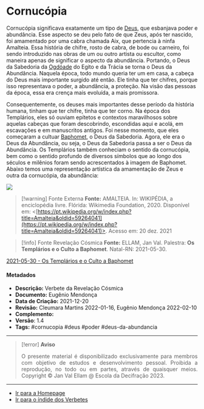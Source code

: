 # Cornucópia

Cornucópia significava exatamente um tipo de [Deus](Deus.md), que esbanjava poder e abundância. Esse aspecto se deu pelo fato de que Zeus, após ter nascido, foi amamentado por uma cabra chamada Aix, que pertencia à ninfa Amalteia. Essa história de chifre, rosto de cabra, de bode ou carneiro, foi sendo introduzido nas obras de um ou outro artista ou escultor, como maneira apenas de significar o aspecto da abundância. Portando, o Deus da Sabedoria da [Ogdóade](Ogdóade.md) do Egito e da Trácia se torna o Deus da Abundância. Naquela época, todo mundo queria ter um em casa, a cabeça do Deus mais importante surgido até então. Ele tinha que ter chifres, porque isso representava o poder, a abundância, a proteção. Na visão das pessoas da época, essa era crença mais evoluída, a mais promissora.

Consequentemente, os deuses mais importantes desse período da história humana, tinham que ter chifre, tinha que ter corno. Na época dos Templários, eles só ouviam epítetos e contextos maravilhosos sobre aquelas cabeças que foram descobrindo, escondidas aqui e acolá, em escavações e em manuscritos antigos. Foi nesse momento, que eles começaram a cultuar [Baphomet](Baphomet.md), o Deus da Sabedoria. Agora, ele era o Deus da Abundância, ou seja, o Deus da Sabedoria passa a ser o Deus da Abundância. Os Templários também conheciam o sentido da cornucópia, bem como o sentido profundo de diversos símbolos que ao longo dos séculos e milênios foram sendo acrescentados à imagem de Baphomet. Abaixo temos uma representação artística da amamentação de Zeus e outra da cornucópia, da abundância:

![](2021-05-30-ficha-11.jpg)

> [!warning] Fonte Externa
> **Fonte:** AMALTEIA. In: WIKIPÉDIA, a enciclopédia livre. Flórida: Wikimedia Foundation, 2020. Disponível em: <[https://pt.wikipedia.org/w/index.php?title=Amalteia&oldid=59264041](https://pt.wikipedia.org/w/index.php?title=Amalteia&oldid=59264041)>. Acesso em: 20 dez. 2021

> [!info] Fonte Revelação Cósmica
> **Fonte:** ELLAM, Jan Val. Palestra: **Os Templários e o Culto a Baphomet**. Natal-RN: 2021-05-30.

[2021-05-30 - Os Templários e o Culto a Baphomet](2021-05-30%20-%20Os%20Templários%20e%20o%20Culto%20a%20Baphomet.md)

#### Metadados

-   **Descrição:** Verbete da Revelação Cósmica
-   **Documento:** Eugênio Mendonça
-   **Data de Criação:** 2021-12-20
-   **Revisão:** Cleumara Martins 2022-01-16, Eugênio Mendonça 2022-02-10
-   **Complemento:**
-   **Versão**: 1.4
-   **Tags:** #cornucopia #deus #poder #deus-da-abundancia 

---
> [!error] **Aviso**
> <p align="justify">O presente material é disponibilizado exclusivamente para membros com objetivo de estudos e desenvolvimento pessoal. Proibida a reprodução, no todo ou em partes, através de quaisquer meios. Copyright © Jan Val Ellam @ Escola da Decifração 2023. </p>

---
- [Ir para a Homepage](Homepage.canvas)
- [Ir para o índide dos Verbetes](ÍNDIDE%20GERAL%20DOS%20VERBETES.canvas)